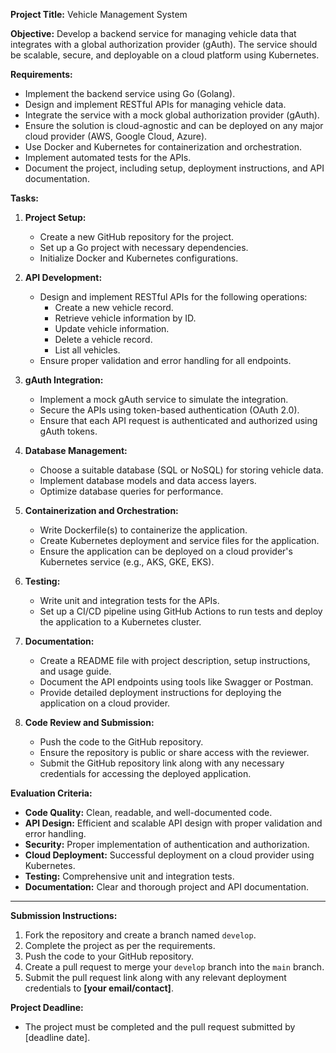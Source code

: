 
**Project Title:** Vehicle Management System

**Objective:**
Develop a backend service for managing vehicle data that integrates with a global authorization provider (gAuth). The service should be scalable, secure, and deployable on a cloud platform using Kubernetes.

**Requirements:**
- Implement the backend service using Go (Golang).
- Design and implement RESTful APIs for managing vehicle data.
- Integrate the service with a mock global authorization provider (gAuth).
- Ensure the solution is cloud-agnostic and can be deployed on any major cloud provider (AWS, Google Cloud, Azure).
- Use Docker and Kubernetes for containerization and orchestration.
- Implement automated tests for the APIs.
- Document the project, including setup, deployment instructions, and API documentation.

**Tasks:**

1. **Project Setup:**
   - Create a new GitHub repository for the project.
   - Set up a Go project with necessary dependencies.
   - Initialize Docker and Kubernetes configurations.

2. **API Development:**
   - Design and implement RESTful APIs for the following operations:
     - Create a new vehicle record.
     - Retrieve vehicle information by ID.
     - Update vehicle information.
     - Delete a vehicle record.
     - List all vehicles.
   - Ensure proper validation and error handling for all endpoints.

3. **gAuth Integration:**
   - Implement a mock gAuth service to simulate the integration.
   - Secure the APIs using token-based authentication (OAuth 2.0).
   - Ensure that each API request is authenticated and authorized using gAuth tokens.

4. **Database Management:**
   - Choose a suitable database (SQL or NoSQL) for storing vehicle data.
   - Implement database models and data access layers.
   - Optimize database queries for performance.

5. **Containerization and Orchestration:**
   - Write Dockerfile(s) to containerize the application.
   - Create Kubernetes deployment and service files for the application.
   - Ensure the application can be deployed on a cloud provider's Kubernetes service (e.g., AKS, GKE, EKS).

6. **Testing:**
   - Write unit and integration tests for the APIs.
   - Set up a CI/CD pipeline using GitHub Actions to run tests and deploy the application to a Kubernetes cluster.

7. **Documentation:**
   - Create a README file with project description, setup instructions, and usage guide.
   - Document the API endpoints using tools like Swagger or Postman.
   - Provide detailed deployment instructions for deploying the application on a cloud provider.

8. **Code Review and Submission:**
   - Push the code to the GitHub repository.
   - Ensure the repository is public or share access with the reviewer.
   - Submit the GitHub repository link along with any necessary credentials for accessing the deployed application.

**Evaluation Criteria:**
- **Code Quality:** Clean, readable, and well-documented code.
- **API Design:** Efficient and scalable API design with proper validation and error handling.
- **Security:** Proper implementation of authentication and authorization.
- **Cloud Deployment:** Successful deployment on a cloud provider using Kubernetes.
- **Testing:** Comprehensive unit and integration tests.
- **Documentation:** Clear and thorough project and API documentation.

---

**Submission Instructions:**
1. Fork the repository and create a branch named `develop`.
2. Complete the project as per the requirements.
3. Push the code to your GitHub repository.
4. Create a pull request to merge your `develop` branch into the `main` branch.
5. Submit the pull request link along with any relevant deployment credentials to **[your email/contact]**.

**Project Deadline:**
- The project must be completed and the pull request submitted by [deadline date].

